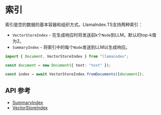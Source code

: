 # 索引

索引是您的数据的基本容器和组织方式。LlamaIndex.TS支持两种索引：

- `VectorStoreIndex` - 在生成响应时将发送前k个`Node`到LLM。默认的top-k值为2。
- `SummaryIndex` - 将索引中的每个`Node`发送到LLM以生成响应。

```typescript
import { Document, VectorStoreIndex } from "llamaindex";

const document = new Document({ text: "test" });

const index = await VectorStoreIndex.fromDocuments([document]);
```

## API 参考

- [SummaryIndex](../../api/classes/SummaryIndex.md)
- [VectorStoreIndex](../../api/classes/VectorStoreIndex.md)
